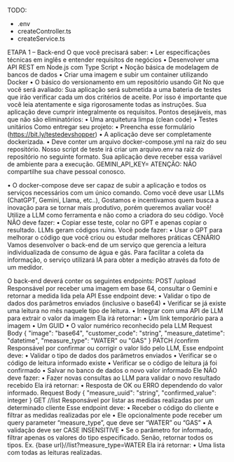 TODO:
- .env
- createController.ts
- createService.ts


ETAPA 1 – Back-end
O que você precisará saber:
• Ler especificações técnicas em inglês e entender requisitos de negócios
• Desenvolver uma API REST em Node.js com Type Script
• Noção básica de modelagem de bancos de dados
• Criar uma imagem e subir um container utilizando Docker
• O básico do versionamento em um repositório usando Git
No que você será avaliado:
Sua aplicação será submetida a uma bateria de testes que irão verificar cada um
dos critérios de aceite. Por isso é importante que você leia atentamente e siga
rigorosamente todas as instruções. Sua aplicação deve cumprir integralmente os
requisitos.
Pontos desejáveis, mas que não são eliminatórios:
• Uma arquitetura limpa (clean code)
• Testes unitários
Como entregar seu projeto:
• Preencha esse formulário (https://bit.ly/testedevshopper)
• A aplicação deve ser completamente dockerizada.
• Deve conter um arquivo docker-compose.yml na raiz do seu repositório.
Nosso script de teste irá criar um arquivo.env na raiz do repositório no seguinte
formato. Sua aplicação deve receber essa variável de ambiente para a execução.
GEMINI_API_KEY=<chave da API>
ATENÇÃO: NÃO compartilhe sua chave pessoal conosco.

• O docker-compose deve ser capaz de subir a aplicação e todos os serviços
necessários com um único comando.
Como você deve usar LLMs (ChatGPT, Gemini, Llama, etc..),
Gostamos e incentivamos quem busca a inovação para se tornar mais produtivo,
porém queremos avaliar você! Utilize a LLM como ferramenta e não como a criadora do
seu código.
Você NÃO deve fazer:
• Copiar esse teste, colar no GPT e apenas copiar o resultado. LLMs geram
códigos ruins.
Você pode fazer:
• Usar o GPT para melhorar o código que você criou ou estudar melhores
práticas
CENÁRIO
Vamos desenvolver o back-end de um serviço que gerencia a leitura individualizada de
consumo de água e gás. Para facilitar a coleta da informação, o serviço utilizará IA para
obter a medição através da foto de um medidor.

O back-end deverá conter os seguintes endpoints:
POST /upload
Responsável por receber uma imagem em base 64, consultar o Gemini e retornar a
medida lida pela API
Esse endpoint deve:
• Validar o tipo de dados dos parâmetros enviados (inclusive o base64)
• Verificar se já existe uma leitura no mês naquele tipo de leitura.
• Integrar com uma API de LLM para extrair o valor da imagem
Ela irá retornar:
• Um link temporário para a imagem
• Um GUID
• O valor numérico reconhecido pela LLM
Request Body
{
"image": "base64",
"customer_code": "string",
"measure_datetime": "datetime",
"measure_type": "WATER" ou "GAS"
}
PATCH /confirm
Responsável por confirmar ou corrigir o valor lido pelo LLM,
Esse endpoint deve:
• Validar o tipo de dados dos parâmetros enviados
• Verificar se o código de leitura informado existe
• Verificar se o código de leitura já foi confirmado
• Salvar no banco de dados o novo valor informado
Ele NÃO deve fazer:
• Fazer novas consultas ao LLM para validar o novo resultado recebido
Ela irá retornar:
• Resposta de OK ou ERRO dependendo do valor informado.
Request Body
{
"measure_uuid": "string",
"confirmed_value": integer
}
GET /<customer code>/list
Responsável por listar as medidas realizadas por um determinado cliente
Esse endpoint deve:
• Receber o código do cliente e filtrar as medidas realizadas por ele
• Ele opcionalmente pode receber um query parameter “measure_type”, que
deve ser “WATER” ou “GAS”
▪ A validação deve ser CASE INSENSITIVE
▪ Se o parâmetro for informado, filtrar apenas os valores do tipo
especificado. Senão, retornar todos os tipos.
Ex. {base url}/<customer code>/list?measure_type=WATER
Ela irá retornar:
• Uma lista com todas as leituras realizadas.
